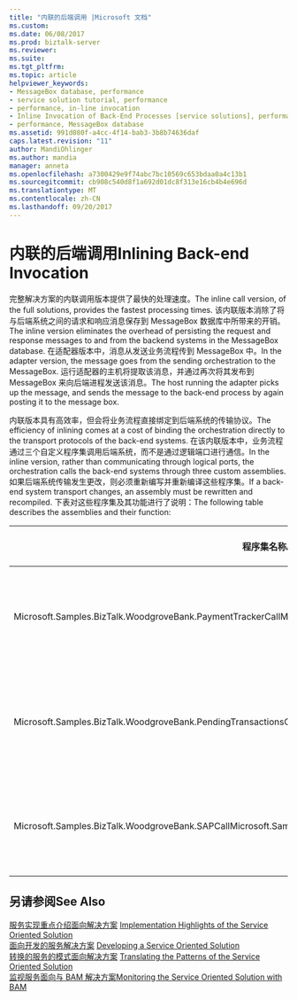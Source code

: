 ```yaml
---
title: "内联的后端调用 |Microsoft 文档"
ms.custom: 
ms.date: 06/08/2017
ms.prod: biztalk-server
ms.reviewer: 
ms.suite: 
ms.tgt_pltfrm: 
ms.topic: article
helpviewer_keywords:
- MessageBox database, performance
- service solution tutorial, performance
- performance, in-line invocation
- Inline Invocation of Back-End Processes [service solutions], performance
- performance, MessageBox database
ms.assetid: 991d080f-a4cc-4f14-bab3-3b8b74636daf
caps.latest.revision: "11"
author: MandiOhlinger
ms.author: mandia
manager: anneta
ms.openlocfilehash: a7300429e9f74abc7bc10569c653bdaa0a4c13b1
ms.sourcegitcommit: cb908c540d8f1a692d01dc8f313e16cb4b4e696d
ms.translationtype: MT
ms.contentlocale: zh-CN
ms.lasthandoff: 09/20/2017
---
```

# <a name="inlining-back-end-invocation"></a><span data-ttu-id="03e4d-102">内联的后端调用</span><span class="sxs-lookup"><span data-stu-id="03e4d-102">Inlining Back-end Invocation</span></span>
<span data-ttu-id="03e4d-103">完整解决方案的内联调用版本提供了最快的处理速度。</span><span class="sxs-lookup"><span data-stu-id="03e4d-103">The inline call version, of the full solutions, provides the fastest processing times.</span></span> <span data-ttu-id="03e4d-104">该内联版本消除了将与后端系统之间的请求和响应消息保存到 MessageBox 数据库中所带来的开销。</span><span class="sxs-lookup"><span data-stu-id="03e4d-104">The inline version eliminates the overhead of persisting the request and response messages to and from the backend systems in the MessageBox database.</span></span> <span data-ttu-id="03e4d-105">在适配器版本中，消息从发送业务流程传到 MessageBox 中。</span><span class="sxs-lookup"><span data-stu-id="03e4d-105">In the adapter version, the message goes from the sending orchestration to the MessageBox.</span></span> <span data-ttu-id="03e4d-106">运行适配器的主机将提取该消息，并通过再次将其发布到 MessageBox 来向后端进程发送该消息。</span><span class="sxs-lookup"><span data-stu-id="03e4d-106">The host running the adapter picks up the message, and sends the message to the back-end process by again posting it to the message box.</span></span>  
  
 <span data-ttu-id="03e4d-107">内联版本具有高效率，但会将业务流程直接绑定到后端系统的传输协议。</span><span class="sxs-lookup"><span data-stu-id="03e4d-107">The efficiency of inlining comes at a cost of binding the orchestration directly to the transport protocols of the back-end systems.</span></span> <span data-ttu-id="03e4d-108">在该内联版本中，业务流程通过三个自定义程序集调用后端系统，而不是通过逻辑端口进行通信。</span><span class="sxs-lookup"><span data-stu-id="03e4d-108">In the inline version, rather than communicating through logical ports, the orchestration calls the back-end systems through three custom assemblies.</span></span> <span data-ttu-id="03e4d-109">如果后端系统传输发生更改，则必须重新编写并重新编译这些程序集。</span><span class="sxs-lookup"><span data-stu-id="03e4d-109">If a back-end system transport changes, an assembly must be rewritten and recompiled.</span></span> <span data-ttu-id="03e4d-110">下表对这些程序集及其功能进行了说明：</span><span class="sxs-lookup"><span data-stu-id="03e4d-110">The following table describes the assemblies and their function:</span></span>  
  
|<span data-ttu-id="03e4d-111">程序集名称</span><span class="sxs-lookup"><span data-stu-id="03e4d-111">Assembly Name</span></span>|<span data-ttu-id="03e4d-112">后端连接</span><span class="sxs-lookup"><span data-stu-id="03e4d-112">Back-end Connection</span></span>|  
|-------------------|--------------------------|  
|<span data-ttu-id="03e4d-113">Microsoft.Samples.BizTalk.WoodgroveBank.PaymentTrackerCall</span><span class="sxs-lookup"><span data-stu-id="03e4d-113">Microsoft.Samples.BizTalk.WoodgroveBank.PaymentTrackerCall</span></span>|<span data-ttu-id="03e4d-114">使用 MQSeries**获取**和**放**消息函数。</span><span class="sxs-lookup"><span data-stu-id="03e4d-114">Uses MQSeries **get** and **put** message functions.</span></span>|  
|<span data-ttu-id="03e4d-115">Microsoft.Samples.BizTalk.WoodgroveBank.PendingTransactionsCall</span><span class="sxs-lookup"><span data-stu-id="03e4d-115">Microsoft.Samples.BizTalk.WoodgroveBank.PendingTransactionsCall</span></span>|<span data-ttu-id="03e4d-116">调用事务系统的 Web Services。</span><span class="sxs-lookup"><span data-stu-id="03e4d-116">Invokes the Web service for the transaction system.</span></span>|  
|<span data-ttu-id="03e4d-117">Microsoft.Samples.BizTalk.WoodgroveBank.SAPCall</span><span class="sxs-lookup"><span data-stu-id="03e4d-117">Microsoft.Samples.BizTalk.WoodgroveBank.SAPCall</span></span>|<span data-ttu-id="03e4d-118">调用模拟 SAP 的 Web Services。</span><span class="sxs-lookup"><span data-stu-id="03e4d-118">Calls the web services simulating SAP.</span></span>|  
  
## <a name="see-also"></a><span data-ttu-id="03e4d-119">另请参阅</span><span class="sxs-lookup"><span data-stu-id="03e4d-119">See Also</span></span>  
 <span data-ttu-id="03e4d-120">[服务实现重点介绍面向解决方案](../core/implementation-highlights-of-the-service-oriented-solution.md) </span><span class="sxs-lookup"><span data-stu-id="03e4d-120">[Implementation Highlights of the Service Oriented Solution](../core/implementation-highlights-of-the-service-oriented-solution.md) </span></span>  
 <span data-ttu-id="03e4d-121">[面向开发的服务解决方案](../core/developing-a-service-oriented-solution.md) </span><span class="sxs-lookup"><span data-stu-id="03e4d-121">[Developing a Service Oriented Solution](../core/developing-a-service-oriented-solution.md) </span></span>  
 <span data-ttu-id="03e4d-122">[转换的服务的模式面向解决方案](../core/translating-the-patterns-of-the-service-oriented-solution.md) </span><span class="sxs-lookup"><span data-stu-id="03e4d-122">[Translating the Patterns of the Service Oriented Solution](../core/translating-the-patterns-of-the-service-oriented-solution.md) </span></span>  
 [<span data-ttu-id="03e4d-123">监视服务面向与 BAM 解决方案</span><span class="sxs-lookup"><span data-stu-id="03e4d-123">Monitoring the Service Oriented Solution with BAM</span></span>](../core/monitoring-the-service-oriented-solution-with-bam.md)